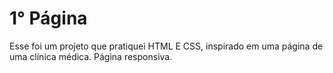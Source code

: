 # 1° Página

Esse foi um projeto que pratiquei HTML E CSS, inspirado em uma página de uma clínica médica. 
Página responsiva.
